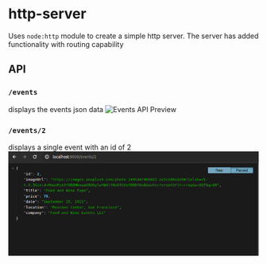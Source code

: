 # http-server

Uses `node:http` module to create a simple http server.
The server has added functionality with routing capability

## API
### `/events`
displays the events json data
![Events API Preview](https://github.com/MuriithiMark/node-js/blob/main/preview/events.png)

### `/events/2`
displays a single event with an id of 2
![Single Event Id](https://github.com/MuriithiMark/node-js/blob/main/http-server/preview/single-event.png)